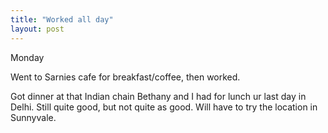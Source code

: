 ```yaml
---
title: "Worked all day"
layout: post
---
```


Monday

Went to Sarnies cafe for breakfast/coffee, then worked.

Got dinner at that Indian chain Bethany and I had for lunch ur last day in Delhi. Still quite good, but not quite as good. Will have to try the location in Sunnyvale.
